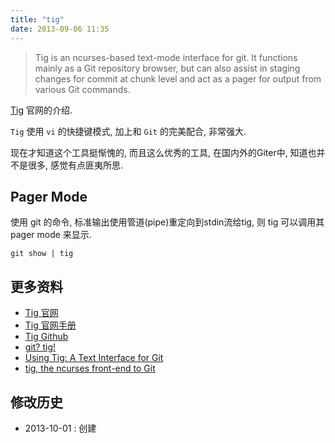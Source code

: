 ```yaml
---
title: "tig"
date: 2013-09-06 11:35
---
```



> Tig is an ncurses-based text-mode interface for git. It functions mainly as a Git repository browser, but can also assist in staging changes for commit at chunk level and act as a pager for output from various Git commands.

[Tig](http://jonas.nitro.dk/tig/) 官网的介绍.

`Tig` 使用 `vi` 的快捷键模式, 加上和 `Git` 的完美配合, 非常强大.

现在才知道这个工具挺惭愧的, 而且这么优秀的工具, 在国内外的Giter中, 知道也并不是很多, 感觉有点匪夷所思.

## Pager Mode ##

使用 git 的命令, 标准输出使用管道(pipe)重定向到stdin流给tig, 则 tig 可以调用其 pager mode 来显示.

	git show | tig




## 更多资料 ##

* [Tig 官网](http://jonas.nitro.dk/tig/)
* [Tig 官网手册](http://jonas.nitro.dk/tig/manual.html)
* [Tig Github](https://github.com/jonas/tig)
* [git? tig!](http://blogs.atlassian.com/2013/05/git-tig/)
* [Using Tig: A Text Interface for Git](http://ericjmritz.wordpress.com/2013/05/16/using-tig-a-text-interface-for-git/)
* [tig, the ncurses front-end to Git](http://gitready.com/advanced/2009/07/31/tig-the-ncurses-front-end-to-git.html)

## 修改历史 ##

* 2013-10-01 : 创建

